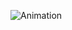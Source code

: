 ![Animation](https://user-images.githubusercontent.com/89955650/187437500-0c527f9d-8ce7-4ec6-b788-11eb3f13bfbd.gif)
